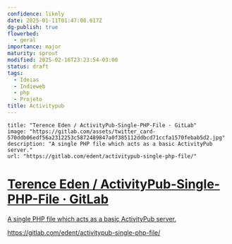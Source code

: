 ```yaml
---
confidence: likely
date: 2025-01-11T01:47:08.617Z
dg-publish: true
flowerbed:
  - geral
importance: major
maturity: sprout
modified: 2025-02-16T23:23:54-03:00
status: draft
tags:
  - Ideias
  - Indieweb
  - php
  - Projeto
title: Activitypub
---
```


```embed
title: "Terence Eden / ActivityPub-Single-PHP-File · GitLab"
image: "https://gitlab.com/assets/twitter_card-570ddb06edf56a2312253c5872489847a0f385112ddbcd71ccfa1570febab5d2.jpg"
description: "A single PHP file which acts as a basic ActivityPub server."
url: "https://gitlab.com/edent/activitypub-single-php-file/"
```

<div class="rich-link-card-container"><a class="rich-link-card" href="https://gitlab.com/edent/activitypub-single-php-file/" target="_blank">
	<div class="rich-link-image-container">
		<div class="rich-link-image" style="background-image: url('https://gitlab.com/assets/twitter_card-570ddb06edf56a2312253c5872489847a0f385112ddbcd71ccfa1570febab5d2.jpg')">
	</div>
	</div>
	<div class="rich-link-card-text">
		<h1 class="rich-link-card-title">Terence Eden / ActivityPub-Single-PHP-File · GitLab</h1>
		<p class="rich-link-card-description">
		A single PHP file which acts as a basic ActivityPub server.
		</p>
		<p class="rich-link-href">
		https://gitlab.com/edent/activitypub-single-php-file/
		</p>
	</div>
</a></div>


